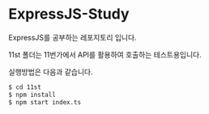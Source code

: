 # ExpressJS-Study

ExpressJS를 공부하는 레포지토리 입니다.

11st 폴더는 11번가에서 API를 활용하여 호출하는 테스트용입니다.

실행방법은 다음과 같습니다.

```zsh
$ cd 11st
$ npm install
$ npm start index.ts
```
